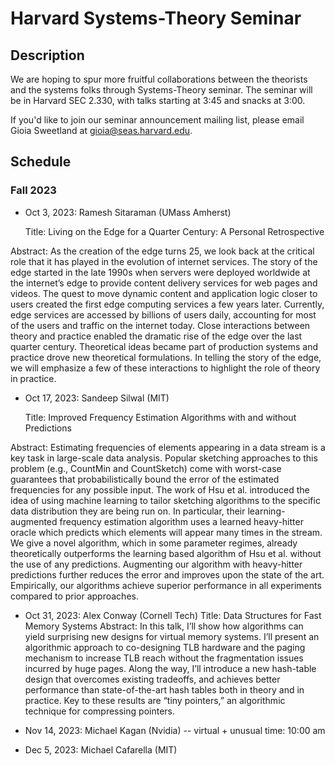 # Harvard Systems-Theory Seminar

## Description
We are hoping to spur more fruitful collaborations between the theorists and the systems folks through Systems-Theory seminar. The seminar will be in Harvard SEC 2.330, with talks starting at 3:45 and snacks at 3:00.

If you'd like to join our seminar announcement mailing list, please email Gioia Sweetland at gioia@seas.harvard.edu.

## Schedule

### Fall 2023
- Oct 3, 2023: Ramesh Sitaraman (UMass Amherst)

   Title: Living on the Edge for a Quarter Century: A Personal Retrospective
  
Abstract:
As the creation of the edge turns 25, we look back at the critical role that it has played in the evolution of internet services. The story of the edge started in the late 1990s when servers were deployed worldwide at the internet’s edge to provide content delivery services for web pages and videos. The quest to move dynamic content and application logic closer to users created the first edge computing services a few years later. Currently, edge services are accessed by billions of users daily, accounting for most of the users and traffic on the internet today. Close interactions between theory and practice enabled the dramatic rise of the edge over the last quarter century. Theoretical ideas became part of production systems and practice drove new theoretical formulations. In telling the story of the edge, we will emphasize a few of these interactions to highlight the role of theory in practice. 



- Oct 17, 2023: Sandeep Silwal (MIT)

     Title: Improved Frequency Estimation Algorithms with and without Predictions 

Abstract: Estimating frequencies of elements appearing in a data stream is a key task in large-scale data analysis. Popular sketching approaches to this problem (e.g., CountMin and CountSketch) come with worst-case guarantees that probabilistically bound the error of the estimated frequencies for any possible input. The work of Hsu et al. introduced the idea of using machine learning to tailor sketching algorithms to the specific data distribution they are being run on. In particular, their learning-augmented frequency estimation algorithm uses a learned heavy-hitter oracle which predicts which elements will appear many times in the stream. We give a novel algorithm, which in some parameter regimes, already theoretically outperforms the learning based algorithm of Hsu et al. without the use of any predictions. Augmenting our algorithm with heavy-hitter predictions further reduces the error and improves upon the state of the art. Empirically, our algorithms achieve superior performance in all experiments compared to prior approaches.

- Oct 31, 2023: Alex Conway (Cornell Tech)
   Title: Data Structures for Fast Memory Systems
Abstract: In this talk, I’ll show how algorithms can yield surprising new designs for virtual memory systems. I’ll present an algorithmic approach to co-designing TLB hardware and the paging mechanism to increase TLB reach without the fragmentation issues incurred by huge pages. Along the way, I’ll introduce a new hash-table design that overcomes existing tradeoffs, and achieves better performance than state-of-the-art hash tables both in theory and in practice. Key to these results are “tiny pointers,” an algorithmic technique for compressing pointers.


- Nov 14, 2023: Michael Kagan (Nvidia) -- virtual + unusual time: 10:00 am
- Dec 5, 2023: Michael Cafarella (MIT)

